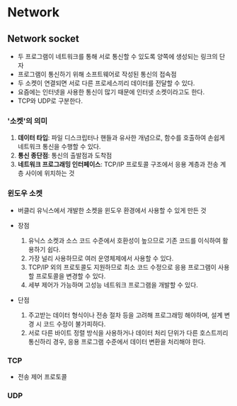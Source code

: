 # Network
## Network socket
- 두 프로그램이 네트워크를 통해 서로 통신할 수 있도록 양쪽에 생성되는 링크의 단자
- 프로그램이 통신하기 위해 소프트웨어로 작성된 통신의 접속점
- 두 소켓이 연결되면 서로 다른 프로세스끼리 데이터를 전달할 수 있다.
- 요즘에는 인터넷을 사용한 통신이 많기 때문에 인터넷 소켓이라고도 한다.
- TCP와 UDP로 구분한다.

### '소켓'의 의미
1. **데이터 타입**: 파일 디스크립터나 핸들과 유사한 개념으로, 함수를 호출하여 손쉽게 네트워크 통신을 수행할 수 있다.
2. **통신 종단점**: 통신의 출발점과 도착점
3. **네트워크 프로그래밍 인터페이스**: TCP/IP 프로토콜 구조에서 응용 계층과 전송 계층 사이에 위치하는 것 

### 윈도우 소켓
- 버클리 유닉스에서 개발한 소켓을 윈도우 환경에서 사용할 수 있게 만든 것
- 장점
  1. 유닉스 소켓과 소스 코드 수준에서 호환성이 높으므로 기존 코드를 이식하여 활용하기 쉽다.
  2. 가장 널리 사용하므로 여러 운영체제에서 사용할 수 있다.
  3. TCP/IP 외의 프로토콜도 지원하므로 최소 코드 수정으로 응용 프로그램이 사용할 프로토콜을 변경할 수 있다.
  4. 세부 제어가 가능하며 고성능 네트워크 프로그램을 개발할 수 있다.

- 단점
  1. 주고받는 데이터 형식이나 전송 절차 등을 고려해 프로그래밍 해야하며, 설계 변경 시 코드 수정이 불가피하다.
  2. 서로 다른 바이트 정렬 방식을 사용하거나 데이터 처리 단위가 다른 호스트끼리 통신하리 경우, 응용 프로그램 수준에서 데이터 변환을 처리해야 한다.

### TCP
- 전송 제어 프로토콜

### UDP